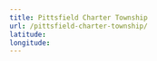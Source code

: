 ```yaml
---
title: Pittsfield Charter Township
url: /pittsfield-charter-township/
latitude: 
longitude: 
---
```

